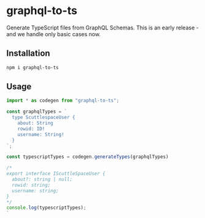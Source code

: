 # graphql-to-ts

Generate TypeScript files from GraphQL Schemas.
This is an early release - and we handle only basic cases now.

## Installation

```bash
npm i graphql-to-ts
```

## Usage

```javascript
import * as codegen from "graphql-to-ts";

const graphqlTypes = `
  type ScuttlespaceUser {
    about: String
    rowid: ID!
    username: String!
  }
`;

const typescriptTypes = codegen.generateTypes(graphqlTypes)

/*
export interface IScuttleSpaceUser {
  about?: string | null;
  rowid: string;
  username: string;
}
*/
console.log(typescriptTypes);
`
```
